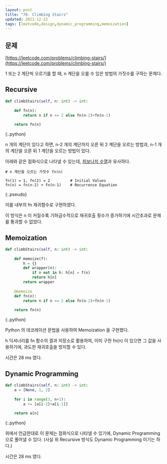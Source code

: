 ```yaml
---
layout: post
title: "70. Climbing Stairs"
updated: 2021-12-22
tags: [leetcode,design,dynamic_programming,memoization]
---
```


## 문제

[https://leetcode.com/problems/climbing-stairs/](https://leetcode.com/problems/climbing-stairs/)

1 또는 2 계단씩 오르기를 할 때, n 계단을 오를 수 있은 방법의 가짓수를 구하는 문제다.

## Recursive

```python
def climbStairs(self, n: int) -> int:
        
    def fn(n):
        return n if n <= 2 else fn(n-2)+fn(n-1)
        
    return fn(n)
```
{:.python}

n 개의 계단이 있다고 하면, n-2 개의 계단까지 오른 뒤 2 계단을 오르는 방법과, n-1 개의 계단을 오른 뒤 1 계단을 오르는 방법이 있다.

아래와 같은 점화식으로 나타낼 수 있는데, [피보나치 수열](https://namu.wiki/w/%ED%94%BC%EB%B3%B4%EB%82%98%EC%B9%98%20%EC%88%98%EC%97%B4)과 유사하다.

```pseudo
# n 계단을 오르는 가짓수 fn(n)

fn(1) = 1, fn(2) = 2         # Initial Values
fn(n) = fn(n-2) + fn(n-1)    # Recurrence Equation
```
{:.pseudo}

이를 내부의 fn 재귀함수로 구현하였다.

이 방식은 n 이 커질수록 기하급수적으로 재귀호출 횟수가 증가하기에 시간초과로 문제를 통과할 수 없었다.

## Memoization

```python
def climbStairs(self, n: int) -> int:
        
    def memoize(f):
        h = {}
        def wrapper(n):
            if n not in h: h[n] = f(n)
            return h[n]
        return wrapper
        
    @memoize
    def fn(n):
        return n if n <= 2 else fn(n-2)+fn(n-1)
        
    return fn(n)
```
{:.python}

Python 의 데코레이션 문법을 사용하여 Memoization 을 구현했다.

h 딕셔너리를 fn 함수의 결과 저장소로 활용하여, 이미 구한 fn(n) 이 있으면 그 값을 사용하기에, 과도한 재귀호출을 방지할 수 있다.

시간은 28 ms 였다.

## Dynamic Programming

```python
def climbStairs(self, n: int) -> int:
    a = [None, 1, 2]
        
    for i in range(3, n+1):
        a += [a[i-2]+a[i-1]]
            
    return a[n]
```
{:.python}

위에서 언급한대로 이 문제는 점화식으로 나타낼 수 있기에, Dynamic Programming 으로 풀어낼 수 있다. (사실 위 Recursive 방식도 Dynamic Programming 이기는 하다.)

시간은 28 ms 였다.
